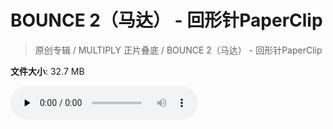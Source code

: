 # BOUNCE 2（马达） - 回形针PaperClip

> 原创专辑 / MULTIPLY 正片叠底 / BOUNCE 2（马达） - 回形针PaperClip

**文件大小**: 32.7 MB

<audio preload="none" controls><source src="https://file.hsyhx.top/video/原创专辑/MULTIPLY 正片叠底/BOUNCE 2（马达） - 回形针PaperClip.flac" type="audio/mpeg">🤔 您的浏览器不支持此音频格式</audio>